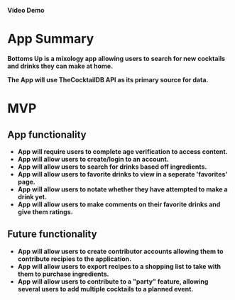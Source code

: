 <strong><link href="https://vimeo.com/611938452">Video Demo</h1></link>

<strong><h1>App Summary</h1></strong>
Bottoms Up is a mixology app allowing users to search for new cocktails and drinks they can make at home.

The App will use TheCocktailDB API as its primary source for data. 

<strong><h1>MVP</h1></strong>

<h2>App functionality</h2>
<ul>
<li>App will require users to complete age verification to access content.</li>
<li>App will allow users to create/login to an account.</li>
<li>App will allow users to search for drinks based off ingredients.</li>
<li>App will allow users to favorite drinks to view in a seperate 'favorites' page.</li>
<li>App will allow users to notate whether they have attempted to make a drink yet.</li>
<li>App will allow users to make comments on their favorite drinks and give them ratings.</li>
</ul>

<h2>Future functionality</h2>
<ul>
<li>App will allow users to create contributor accounts allowing them to contribute recipies to the application.</li>
<li>App will allow users to export recipes to a shopping list to take with them to purchase ingredients.</li>
<li>App will allow users to contribute to a "party" feature, allowing several users to add multiple cocktails to a planned event.</li>
</ul>
